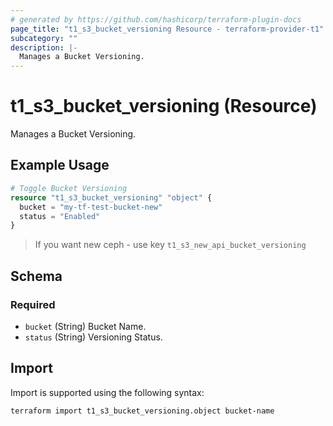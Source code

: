 ```yaml
---
# generated by https://github.com/hashicorp/terraform-plugin-docs
page_title: "t1_s3_bucket_versioning Resource - terraform-provider-t1"
subcategory: ""
description: |-
  Manages a Bucket Versioning.
---
```


# t1_s3_bucket_versioning (Resource)

Manages a Bucket Versioning.

## Example Usage

```terraform
# Toggle Bucket Versioning
resource "t1_s3_bucket_versioning" "object" {
  bucket = "my-tf-test-bucket-new"
  status = "Enabled"
}
```
> If you want new ceph - use key `t1_s3_new_api_bucket_versioning`

<!-- schema generated by tfplugindocs -->
## Schema

### Required

- `bucket` (String) Bucket Name.
- `status` (String) Versioning Status.

## Import

Import is supported using the following syntax:

```shell
terraform import t1_s3_bucket_versioning.object bucket-name
```
